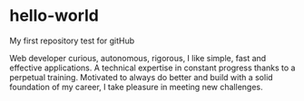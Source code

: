 # hello-world
My first repository test for gitHub

Web developer curious, autonomous, rigorous, I like simple, fast and effective applications. A technical expertise in constant progress thanks to a perpetual training. Motivated to always do better and build with a solid foundation of my career, I take pleasure in meeting new challenges.
